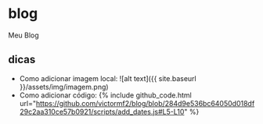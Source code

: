 # blog
Meu Blog

## dicas
- Como adicionar imagem local: ![alt text]({{ site.baseurl }}/assets/img/imagem.png)
- Como adicionar código: {% include github_code.html url="https://github.com/victormf2/blog/blob/284d9e536bc64050d018df29c2aa310ce57b0921/scripts/add_dates.js#L5-L10" %}